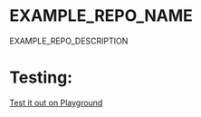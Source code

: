# EXAMPLE_REPO_NAME
EXAMPLE_REPO_DESCRIPTION

# Testing:
[Test it out on Playground](EXAMPLE_REPO_PLAYGROUND_URL)

